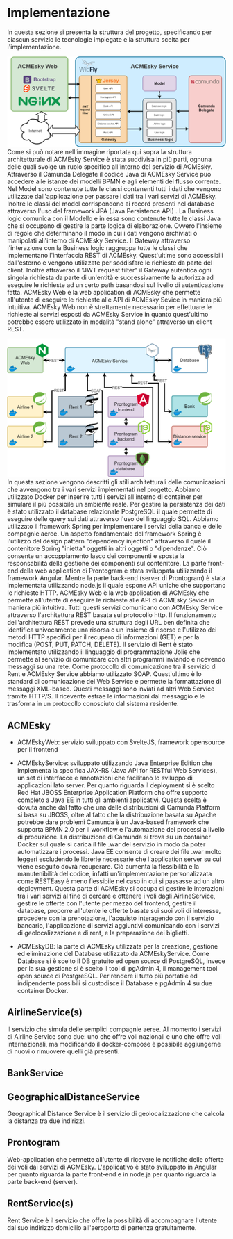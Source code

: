 # Implementazione

In questa sezione si presenta la struttura del progetto, specificando per ciascun servizio le tecnologie impiegate e la struttura scelta per l'implementazione.


![struttura acmesky](struttura/structure1.png)
Come si può notare nell'immagine riportata qui sopra la struttura architetturale di ACMEsky Service è stata suddivisa in più parti, ognuna delle quali svolge un ruolo specifico all'interno del servizio di ACMEsky.
Attraverso il Camunda Delegate il codice Java di ACMEsky Service può accedere alle istanze dei modelli BPMN e agli elementi del flusso corrente.
Nel Model sono contenute tutte le classi contenenti tutti i dati che vengono utilizzate dall'applicazione per passare i dati tra i vari servizi di ACMEsky. Inoltre le classi del model corrispondono ai record presenti nel database attraverso l'uso del framework JPA (Java Persistence API) .
La Business logic comunica con il Modello e in essa sono contenute tutte le classi Java che si occupano di gestire la parte logica di elaborazione. Ovvero l'insieme di regole che determinano il modo in cui i dati vengono archiviati o manipolati all'interno di ACMEsky Service.
Il Gateway attraverso l'interazione con la Business logic raggruppa tutte le classi che implementano l'interfaccia REST di ACMEsky. Quest'ultime sono accessibili dall'esterno e vengono utilizzate per soddisfare le richieste da parte del client. Inoltre attraverso il "JWT request filter" il Gateway autentica ogni singola richiesta da parte di un'entità e successivamente la autorizza ad eseguire le richieste ad un certo path basandosi sul livello di autenticazione fatta. 
ACMEsky Web è la web application di ACMEsky che permette all'utente di eseguire le richieste alle API di ACMEsky Sevice in maniera più intuitiva. ACMEsky Web non è strettamente necessario per effettuare le richieste ai servizi esposti da ACMEsky Service in quanto quest'ultimo potrebbe essere utilizzato in modalità "stand alone" attraverso un client REST.

![struttura totale](struttura/structure2.png)
In questa sezione vengono descritti gli stili architetturali delle comunicazioni che avvengono tra i vari servizi implementati nel progetto.
Abbiamo utilizzato Docker per inserire tutti i servizi all'interno di container per simulare il più possibile un ambiente reale.
Per gestire la persistenza dei dati è stato utilizzato il database relazionale PostgreSQL il quale permette di eseguire delle query sui dati attraverso l'uso del linguaggio SQL.
Abbiamo utilizzato il framework Spring per implementare i servizi della banca e delle compagnie aeree. Un aspetto fondamentale del framework Spring è l'utilizzo del design pattern "dependency injection" attraverso il quale il contenitore Spring "inietta" oggetti in altri oggetti o "dipendenze". Ciò consente un accoppiamento lasco dei componenti e sposta la responsabilità della gestione dei componenti sul contenitore.
La parte front-end della web application di Prontogram è stata sviluppata utilizzando il framework Angular. Mentre la parte back-end (server di Prontogram) è stata implementata utilizzando node.js il quale espone API uniche che supportano le richieste HTTP.
ACMEsky Web è la web application di ACMEsky che permette all'utente di eseguire le richieste alle API di ACMEsky Sevice in maniera più intuitiva.
Tutti questi servizi comunicano con ACMEsky Service attraverso l'architettura REST basata sul protocollo http. Il funzionamento dell'architettura REST prevede una struttura degli URL ben definita che identifica univocamente una risorsa o un insieme di risorse e l'utilizzo dei metodi HTTP specifici per il recupero di informazioni (GET) e per la modifica (POST, PUT, PATCH, DELETE).
Il servizio di Rent è stato implementato utilizzando il linguaggio di programmazione Jolie che permette al servizio di comunicare con altri programmi inviando e ricevendo messaggi su una rete.
Come protocollo di comunicazione tra il servizio di Rent e ACMEsky Service abbiamo utilizzato SOAP.
Quest'ultimo è lo standard di comunicazione dei Web Service e permette la formattazione di messaggi XML-based. Questi messaggi sono inviati ad altri Web Service tramite HTTP/S. Il ricevente estrae le informazioni dal messaggio e le trasforma in un protocollo conosciuto dal sistema residente.
## ACMEsky

- ACMEskyWeb: servizio sviluppato con SvelteJS, framework opensource per il frontend 

- ACMEskyService: sviluppato utilizzando Java Enterprise Edition che implementa la specifica JAX-RS (Java API for RESTful Web Services), un set di interfacce e annotazioni che facilitano lo sviluppo di applicazioni lato server. Per quanto riguarda il deployment si è scelto Red Hat JBOSS Enterprise Application Platform che offre supporto completo a Java EE in tutti gli ambienti applicativi. Questa scelta è dovuta anche dal fatto che una delle distribuzioni di Camunda Platform si basa su JBOSS, oltre al fatto che la distribuzione basata su Apache potrebbe dare problemi Camunda è un Java-based framework che supporta BPMN 2.0 per il workflow e l'automazione dei processi a livello di produzione. La distribuzione di Camunda si trova su un container Docker sul quale si carica il file .war del servizio in modo da poter automatizzare i processi. Java EE consente di creare dei file .war molto leggeri escludendo le librerie necessarie che l'application server su cui viene eseguito dovrà recuperare. Ciò aumenta la flessibilità e la manutenibilità del codice, infatti un'implementazione personalizzata come RESTEasy è meno flessibile nel caso in cui si passasse ad un altro deployment.
Questa parte di ACMEsky si occupa di gestire le interazioni tra i vari servizi al fine di cercare e ottenere i voli dagli AirlineService, gestire le offerte con l'utente per mezzo del frontend, gestire il database, proporre all'utente le offerte basate sui suoi voli di interesse, procedere con la prenotazione, l'acquisto interagendo con il servizio bancario, l'applicazione di servizi aggiuntivi comunicando con i servizi di geolocalizzazione e di rent, e la preparazione dei biglietti.

- ACMEskyDB: la parte di ACMEsky utilizzata per la creazione, gestione ed eliminazione del Database utilizzato da ACMEskyService. Come Database si è scelto il DB gratuito ed open source di PostgreSQL, invece per la sua gestione si è scelto il tool di pgAdmin 4, il management tool open source di PostgreSQL.
Per rendere il tutto più portatile ed indipendente possibili si custodisce il Database e pgAdmin 4 su due container Docker.

## AirlineService(s)

Il servizio che simula delle semplici compagnie aeree. Al momento i servizi di Airline Service sono due: uno che offre voli nazionali e uno che offre voli internazionali, ma modificando il docker-compose è possibile aggiungerne di nuovi o rimuovere quelli già presenti.


## BankService


## GeographicalDistanceService
Geographical Distance Service è il servizio di geolocalizzazione che calcola la distanza tra due indirizzi.

## Prontogram
Web-application che permette all'utente di ricevere le notifiche delle offerte dei voli dai servizi di ACMEsky. L'applicativo è stato sviluppato in Angular per quanto riguarda la parte front-end e in node.ja per quanto riguarda la parte back-end (server).

## RentService(s)
Rent Service è il servizio che offre la possibilità di accompagnare l'utente dal suo indirizzo domicilio all'aeroporto di partenza gratuitamente.
&nbsp;
<div class="page-break"></div>
